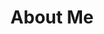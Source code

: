 ---
title: "About Me"
layout: single
author_profile: true
excerpt: "Page not found. Your pixels are in another canvas."
sitemap: false
permalink: /about/
---